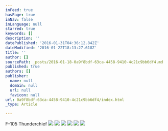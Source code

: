 ```yaml
---
inFeed: true
hasPage: true
inNav: false
inLanguage: null
starred: true
keywords: []
description: ''
datePublished: '2016-01-31T04:36:12.842Z'
dateModified: '2016-01-22T18:13:27.618Z'
title: ''
author: []
sourcePath: _posts/2016-01-18-0a9f8bdf-63ca-4458-9410-4c21c9bb6df4.md
published: true
authors: []
publisher:
  name: null
  domain: null
  url: null
  favicon: null
url: 0a9f8bdf-63ca-4458-9410-4c21c9bb6df4/index.html
_type: Article

---
```

F-105 Thunderchief
![](https://the-grid-user-content.s3-us-west-2.amazonaws.com/af210dac-b5f0-4aba-b9f0-aa1c7ff90e8c.jpg)
![](https://the-grid-user-content.s3-us-west-2.amazonaws.com/90a90a61-51be-4807-8053-fb2ef87325ab.jpg)
![](https://the-grid-user-content.s3-us-west-2.amazonaws.com/7500025f-7857-45f5-afc3-b3757fb75f9b.jpg)
![](https://the-grid-user-content.s3-us-west-2.amazonaws.com/8323aecc-9af1-4608-b892-7608d185a91f.jpg)
![](https://the-grid-user-content.s3-us-west-2.amazonaws.com/a25c09a5-d34e-4369-b679-9b24dacc2bdd.jpg)
![](https://the-grid-user-content.s3-us-west-2.amazonaws.com/26a7b230-a74a-4c31-bf09-18e9a97cf763.jpg)